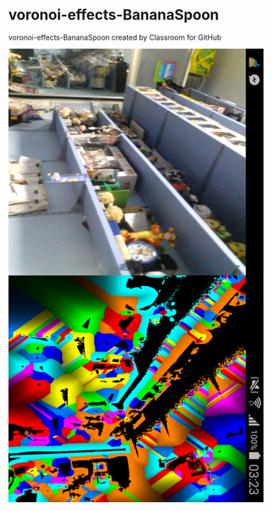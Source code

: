 # voronoi-effects-BananaSpoon
voronoi-effects-BananaSpoon created by Classroom for GitHub


![alt tag](https://github.com/DeLaSalleUniversity-Manila/voronoi-effects-BananaSpoon/blob/master/device-2015-12-08-032329.png)
